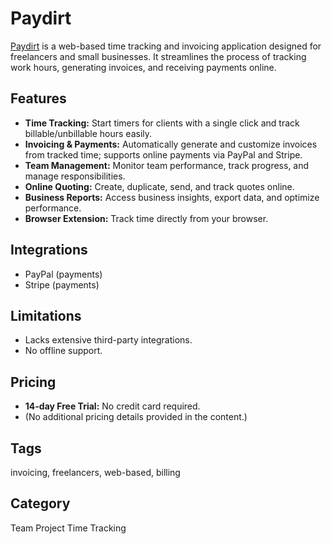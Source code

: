 # Paydirt

[Paydirt](https://www.paydirtapp.com/) is a web-based time tracking and invoicing application designed for freelancers and small businesses. It streamlines the process of tracking work hours, generating invoices, and receiving payments online.

## Features
- **Time Tracking:** Start timers for clients with a single click and track billable/unbillable hours easily.
- **Invoicing & Payments:** Automatically generate and customize invoices from tracked time; supports online payments via PayPal and Stripe.
- **Team Management:** Monitor team performance, track progress, and manage responsibilities.
- **Online Quoting:** Create, duplicate, send, and track quotes online.
- **Business Reports:** Access business insights, export data, and optimize performance.
- **Browser Extension:** Track time directly from your browser.

## Integrations
- PayPal (payments)
- Stripe (payments)

## Limitations
- Lacks extensive third-party integrations.
- No offline support.

## Pricing
- **14-day Free Trial:** No credit card required.
- (No additional pricing details provided in the content.)

## Tags
invoicing, freelancers, web-based, billing

## Category
Team Project Time Tracking